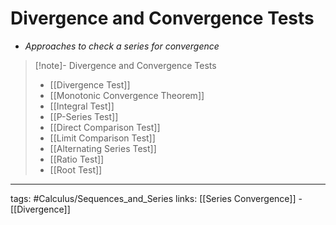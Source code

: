 # Divergence and Convergence Tests
- *Approaches to check a series for convergence*

> [!note]- Divergence and Convergence Tests
> - [[Divergence Test]]
> - [[Monotonic Convergence Theorem]]
> - [[Integral Test]]
> - [[P-Series Test]]
> - [[Direct Comparison Test]]
> - [[Limit Comparison Test]]
> - [[Alternating Series Test]]
> - [[Ratio Test]]
> - [[Root Test]]

---
tags: #Calculus/Sequences_and_Series
links: [[Series Convergence]] - [[Divergence]]